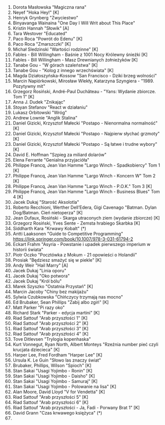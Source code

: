 1. Dorota Masłowska "Magiczna rana"
2. Neyef "Hoka Hey!" [K]
3. Henryk Grynberg "Zwyciestwo"
4. Binyavanga Wainaina "One Day I Will Writ about This Place"
5. Kristin Hannah "Słowik" [A]
6. Tara Westover "Educated"
7. Paco Roca "Powrót do Edenu" [K]
8. Paco Roca "Zmarszczki" [K]
9. Michał Sledzinski "Wartości rodzinne" [K]
10. Fables - Bill Willingham - Baśnie z 1001 Nocy Królewny śnieżki [K]
11. Fables - Bill Willingham - Masz Drewnianych żołnieżyków [K]
12. Tanabe Gou - "W górach szaleństwa" [K]
13. Tanabe Gou - "Kolog z innego wrzechświata" [K]
14. Magda Działoszyńska-Kossow "San Francisco - Dziki brzeg wolności"
15. Marcin Napiórkowski, Mirosław Wlekły, Katarzyna Szyngiera - "1989. Pozytywny mit"
16. Grzegorz Rosiński, André-Paul Duchâteau - "Yans: Wydanie zbiorcze. Tom 1" [K]
17. Anna J. Dudek "Znikając"
18. Stoyan Stefanov "React w działaniu"
19. Lukasz Orbitowski "Wróg"
20. Andrew Lownie "Anglik Stalina"
21. Daniel Gizicki, Krzysztof Małecki "Postapo - Nienormalna normalność" [K]
22. Daniel Gizicki, Krzysztof Małecki "Postapo - Najpierw słychać grzmoty" [K]
23. Daniel Gizicki, Krzysztof Małecki "Postapo - Są łatwe i trudne wybory" [K]
24. David E. Hoffman "Szpieg za miliard dolarów"
25. Elena Ferrante "Genialna przyjacióła"
26. Philippe Francq, Jean Van Hamme "Largo Winch - Spadkobiercy" Tom 1 [K]
27. Philippe Francq, Jean Van Hamme "Largo Winch - Koncern W" Tom 2 [K]
28. Philippe Francq, Jean Van Hamme "Largo Winch - P.O.K." Tom 3 [K]
29. Philippe Francq, Jean Van Hamme "Largo Winch - Business Blues" Tom 4 [K]
30. Jacek Dukaj "Starość Aksolotla"
31. Roberto Recchioni,  Werther Dell’Edera, Gigi Cavenago "Batman. Dylan Dog/Batman. Cień nietoperza" [K]
32. Jean Dufaux, Rosiński - Skarga utraconych ziem (wydanie zbiorcze)  [K]
33. Grzegorz Rosiński, Yves Sente - Zemsta hrabiego Skarbka [K]
34. Siddharth Kara "Krwawy Kobalt" (*)
35. Antti Laaksonen "Guide to Competitive Programming" https://link.springer.com/book/10.1007/978-3-031-61794-2
36. Eckart Frahm "Asyria - Powstanie i upadek pierwszego imperium w historii świata"
37. Piotr Oczko "Pocztówka z Mokum - 21 opowieści o Holandii"
38. Prosiak "Będziesz smażyć się w piekle" [K]
39. Andy Weir "Hail Marry" [A]
40. Jacek Dukaj "Linia oporu"
41. Jacek Dukaj "Oko potwora"
42. Jacek Dukaj "Król bólu"
43. Marek Szyszko "Ostatnia Przystań" [K]
44. Marcin Jacoby "Chiny bez makijażu"
45. Sylwia Czubkowska "Chińczycy trzymają nas mocno"
46. Ed Brubaker, Sean Phillips "Zabij albo zgiń" [K]
47. Matt Parker "Pi razy oko"
48. Richard Stark "Parker - edycja martini" [K]
49. Riad Sattouf "Arab przyszłości 1" [K]
50. Riad Sattouf "Arab przyszłości 2" [K]
51. Riad Sattouf "Arab przyszłości 3" [K]
52. Riad Sattouf "Arab przyszłości 4" [K]
53. Tove Ditlevsen "Trylogia kopenhaska"
54. Kurt Vonnegut, Ryan North, Albert Monteys "Rzeźnia number pieć czyli krucjata dziecieca" [K]
55. Harper Lee, Fred Fordham "Harper Lee" [K]
56. Ursula K. Le Guin "Słowo las znaczy świat"
57. Brubaker, Phillips, Wilson "Spioch" [K]
58. Stan Sakai "Usagi Yojimbo - Ronin" [K]
59. Stan Sakai "Usagi Yojimbo - Daisho" [K]
60. Stan Sakai "Usagi Yojimbo - Samuraj" [K]
61. Stan Sakai "Usagi Yojimbo - Polowanie na lisa" [K]
62. Alan Moore, David Lloyd "V for Vendetta" [K]
63. Riad Sattouf "Arab przyszłości 5" [K]
64. Riad Sattouf "Arab przyszłości 6" [K]
65. Riad Sattouf "Arab przyszłości - Ja, Fadi - Porwany Brat 1" [K]
66. David Grann "Czas krwawego księżyca" (*)
67. 

